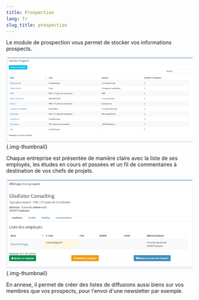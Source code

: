 ```yaml
---
title: Prospection
lang: fr
slug_title: prospection
---
```


Le module de prospection vous permet de stocker vos informations prospects.

![Liste des prospects](/images/uploads/liste_prospects.png){.img-thumbnail}


Chaque entreprise est présentée de manière claire avec la liste de ses employés, les études en cours et passées et un fil de commentaires à destination de vos chefs de projets.

![Affichage prospect](/images/uploads/affichage_prospect.png){.img-thumbnail}


En annexe, il permet de créer des listes de diffusions aussi biens sur vos membres que vos prospects, pour l'envoi d'une newsletter par exemple.